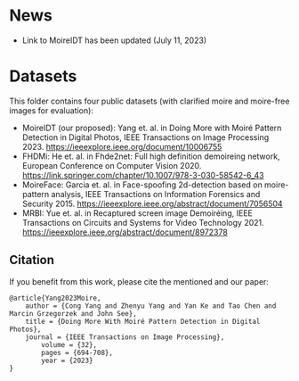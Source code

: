 # News

 - Link to MoireIDT has been updated (July 11, 2023)

# Datasets

This folder contains four public datasets (with clarified moire and moire-free images for evaluation):
 - MoireIDT (our proposed): Yang et. al. in Doing More with Moiré Pattern Detection in Digital Photos, IEEE Transactions on Image Processing 2023. https://ieeexplore.ieee.org/document/10006755
 - FHDMi: He et. al. in Fhde2net: Full high definition demoireing network, European Conference on Computer Vision 2020. https://link.springer.com/chapter/10.1007/978-3-030-58542-6_43
 - MoireFace: Garcia et. al. in Face-spoofing 2d-detection based on moire-pattern analysis, IEEE Transactions on Information Forensics and Security 2015. https://ieeexplore.ieee.org/abstract/document/7056504
 - MRBI: Yue et. al. in Recaptured screen image Demoiréing, IEEE Transactions on Circuits and Systems for Video Technology 2021. https://ieeexplore.ieee.org/abstract/document/8972378
 
 
## Citation

If you benefit from this work, please cite the mentioned and our paper:

	@article{Yang2023Moire,
		author = {Cong Yang and Zhenyu Yang and Yan Ke and Tao Chen and Marcin Grzegorzek and John See},
		title = {Doing More With Moiré Pattern Detection in Digital Photos},
		journal = {IEEE Transactions on Image Processing},
            volume = {32},
            pages = {694-708},
            year = {2023}
	}
